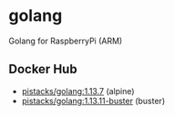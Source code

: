 # golang
Golang for RaspberryPi (ARM)

## Docker Hub

- [pistacks/golang:1.13.7](https://hub.docker.com/r/pistacks/golang) (alpine)
- [pistacks/golang:1.13.11-buster](https://hub.docker.com/repository/docker/pistacks/golang) (buster)

